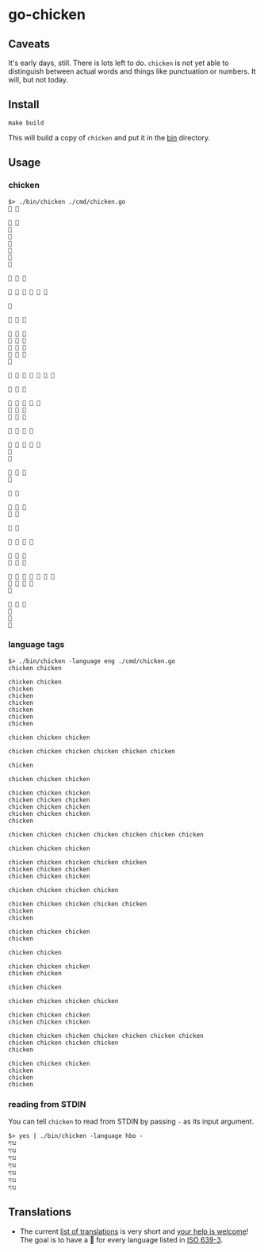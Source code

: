 # go-chicken

## Caveats

It's early days, still. There is lots left to do. `chicken` is not yet able to distinguish between actual words and things like punctuation or numbers. It will, but not today.

## Install

```
make build
```

This will build a copy of `chicken` and put it in the [bin](bin) directory.

## Usage

### chicken

```
$> ./bin/chicken ./cmd/chicken.go
🐔 🐔

🐔 🐔
🐔
🐔
🐔
🐔
🐔
🐔

🐔 🐔 🐔

🐔 🐔 🐔 🐔 🐔 🐔

🐔

🐔 🐔 🐔

🐔 🐔 🐔
🐔 🐔 🐔
🐔 🐔 🐔
🐔 🐔 🐔
🐔

🐔 🐔 🐔 🐔 🐔 🐔 🐔

🐔 🐔 🐔

🐔 🐔 🐔 🐔 🐔
🐔 🐔 🐔
🐔 🐔 🐔

🐔 🐔 🐔 🐔

🐔 🐔 🐔 🐔 🐔
🐔
🐔

🐔 🐔 🐔
🐔

🐔 🐔

🐔 🐔 🐔
🐔 🐔

🐔 🐔

🐔 🐔 🐔 🐔

🐔 🐔 🐔
🐔 🐔 🐔

🐔 🐔 🐔 🐔 🐔 🐔 🐔
🐔 🐔 🐔 🐔
🐔

🐔 🐔 🐔
🐔
🐔
🐔
```

### language tags

```
$> ./bin/chicken -language eng ./cmd/chicken.go
chicken chicken

chicken chicken
chicken
chicken
chicken
chicken
chicken
chicken

chicken chicken chicken

chicken chicken chicken chicken chicken chicken

chicken

chicken chicken chicken

chicken chicken chicken
chicken chicken chicken
chicken chicken chicken
chicken chicken chicken
chicken

chicken chicken chicken chicken chicken chicken chicken

chicken chicken chicken

chicken chicken chicken chicken chicken
chicken chicken chicken
chicken chicken chicken

chicken chicken chicken chicken

chicken chicken chicken chicken chicken
chicken
chicken

chicken chicken chicken
chicken

chicken chicken

chicken chicken chicken
chicken chicken

chicken chicken

chicken chicken chicken chicken

chicken chicken chicken
chicken chicken chicken

chicken chicken chicken chicken chicken chicken chicken
chicken chicken chicken chicken
chicken

chicken chicken chicken
chicken
chicken
chicken
```

### reading from STDIN

You can tell `chicken` to read from STDIN by passing `-` as its input argument.

```
$> yes | ./bin/chicken -language hbo -
עוף
עוף
עוף
עוף
עוף
עוף
עוף
```

## Translations

* The current [list of translations](strings/strings.go) is very short and [your help is welcome](https://github.com/thisisaaronland/go-chicken/pulls)! The goal is to have a 🐔 for every language listed in [ISO 639-3](https://en.wikipedia.org/wiki/List_of_ISO_639-3_codes).
 
